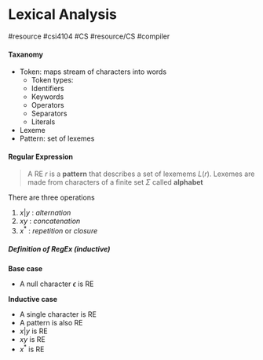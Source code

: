# Lexical Analysis
#resource #csi4104 #CS #resource/CS #compiler 
#### Taxanomy

* Token: maps stream of characters into words
	* Token types:
	* Identifiers
	* Keywords
	* Operators
	* Separators
	* Literals
* Lexeme
* Pattern: set of lexemes


#### Regular Expression

> A RE $r$ is a **pattern** that describes a set of lexemems $L(r)$. Lexemes are made from characters of a finite set $\Sigma$ called **alphabet**

There are three operations
1. $x | y$ : _alternation_
2. $xy$ : _concatenation_
3. $x^*$ : _repetition_ or _closure_

##### Definition of RegEx (inductive)

**Base case**
* A null character $\epsilon$ is RE

**Inductive case**
* A single character is RE
* A pattern is also RE
* $x|y$ is RE
* $xy$ is RE
* $x^*$ is RE
